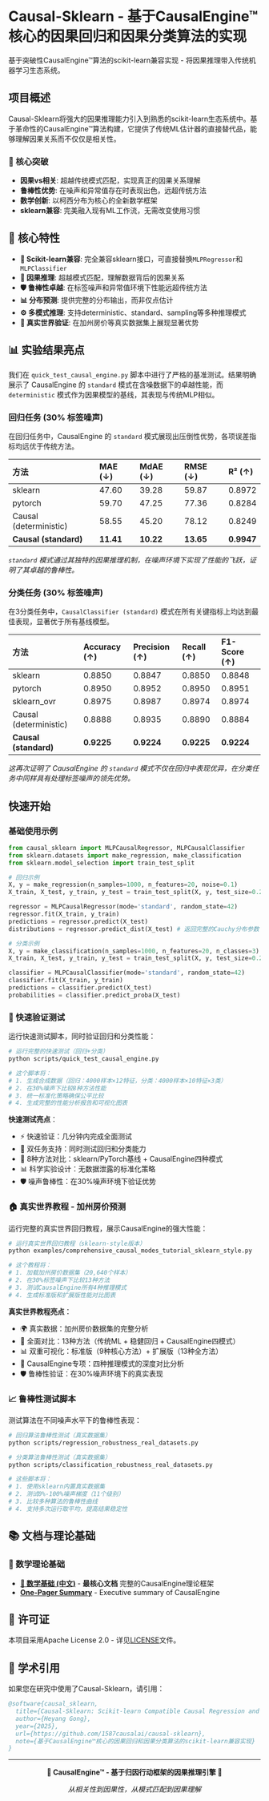 # Causal-Sklearn - 基于CausalEngine™核心的因果回归和因果分类算法的实现

基于突破性CausalEngine™算法的scikit-learn兼容实现 - 将因果推理带入传统机器学习生态系统。

## 项目概述

Causal-Sklearn将强大的因果推理能力引入到熟悉的scikit-learn生态系统中。基于革命性的CausalEngine™算法构建，它提供了传统ML估计器的直接替代品，能够理解因果关系而不仅仅是相关性。

### 🎯 核心突破
- **因果vs相关**: 超越传统模式匹配，实现真正的因果关系理解
- **鲁棒性优势**: 在噪声和异常值存在时表现出色，远超传统方法
- **数学创新**: 以柯西分布为核心的全新数学框架
- **sklearn兼容**: 完美融入现有ML工作流，无需改变使用习惯

## 🌟 核心特性

- **🔧 Scikit-learn兼容**: 完全兼容sklearn接口，可直接替换`MLPRegressor`和`MLPClassifier`
- **🧠 因果推理**: 超越模式匹配，理解数据背后的因果关系
- **🛡️ 鲁棒性卓越**: 在标签噪声和异常值环境下性能远超传统方法
- **📊 分布预测**: 提供完整的分布输出，而非仅点估计
- **⚙️ 多模式推理**: 支持deterministic、standard、sampling等多种推理模式
- **🎯 真实世界验证**: 在加州房价等真实数据集上展现显著优势

## 📊 实验结果亮点

我们在 `quick_test_causal_engine.py` 脚本中进行了严格的基准测试。结果明确展示了 CausalEngine 的 `standard` 模式在含噪数据下的卓越性能，而 `deterministic` 模式作为因果模型的基线，其表现与传统MLP相似。

### 回归任务 (30% 标签噪声)

在回归任务中，CausalEngine 的 `standard` 模式展现出压倒性优势，各项误差指标均远优于传统方法。

| 方法                       | MAE (↓) | MdAE (↓) | RMSE (↓) | R² (↑) |
| :------------------------- | :------ | :------- | :------- | :----- |
| sklearn                    | 47.60   | 39.28    | 59.87    | 0.8972 |
| pytorch                    | 59.70   | 47.25    | 77.36    | 0.8284 |
| Causal (deterministic)     | 58.55   | 45.20    | 78.12    | 0.8249 |
| **Causal (standard)**      | **11.41** | **10.22** | **13.65** | **0.9947** |

*`standard` 模式通过其独特的因果推理机制，在噪声环境下实现了性能的飞跃，证明了其卓越的鲁棒性。*

### 分类任务 (30% 标签噪声)

在3分类任务中，`CausalClassifier (standard)` 模式在所有关键指标上均达到最佳表现，显著优于所有基线模型。

| 方法                       | Accuracy (↑) | Precision (↑) | Recall (↑) | F1-Score (↑) |
| :------------------------- | :----------- | :------------ | :--------- | :----------- |
| sklearn                    | 0.8850       | 0.8847        | 0.8850     | 0.8848       |
| pytorch                    | 0.8950       | 0.8952        | 0.8950     | 0.8951       |
| sklearn_ovr                | 0.8975       | 0.8987        | 0.8974     | 0.8974       |
| Causal (deterministic)     | 0.8888       | 0.8935        | 0.8890     | 0.8884       |
| **Causal (standard)**      | **0.9225**   | **0.9224**    | **0.9225** | **0.9224**   |

*这再次证明了 CausalEngine 的 `standard` 模式不仅在回归中表现优异，在分类任务中同样具有处理标签噪声的领先优势。*

## 快速开始

### 基础使用示例

```python
from causal_sklearn import MLPCausalRegressor, MLPCausalClassifier
from sklearn.datasets import make_regression, make_classification
from sklearn.model_selection import train_test_split

# 回归示例
X, y = make_regression(n_samples=1000, n_features=20, noise=0.1)
X_train, X_test, y_train, y_test = train_test_split(X, y, test_size=0.2)

regressor = MLPCausalRegressor(mode='standard', random_state=42)
regressor.fit(X_train, y_train)
predictions = regressor.predict(X_test)
distributions = regressor.predict_dist(X_test) # 返回完整的Cauchy分布参数

# 分类示例
X, y = make_classification(n_samples=1000, n_features=20, n_classes=3)
X_train, X_test, y_train, y_test = train_test_split(X, y, test_size=0.2)

classifier = MLPCausalClassifier(mode='standard', random_state=42)
classifier.fit(X_train, y_train)
predictions = classifier.predict(X_test)
probabilities = classifier.predict_proba(X_test)
```

### 🚀 快速验证测试

运行快速测试脚本，同时验证回归和分类性能：

```bash
# 运行完整的快速测试（回归+分类）
python scripts/quick_test_causal_engine.py

# 这个脚本将：
# 1. 生成合成数据（回归：4000样本×12特征，分类：4000样本×10特征×3类）
# 2. 在30%噪声下比较8种方法性能
# 3. 统一标准化策略确保公平比较
# 4. 生成完整的性能分析报告和可视化图表
```

**快速测试亮点**：
- ⚡ 快速验证：几分钟内完成全面测试
- 🔄 双任务支持：同时测试回归和分类能力
- 🎯 8种方法对比：sklearn/PyTorch基线 + CausalEngine四种模式
- 📊 科学实验设计：无数据泄露的标准化策略
- 🛡️ 噪声鲁棒性：在30%噪声环境下验证优势

### 🏠 真实世界教程 - 加州房价预测

运行完整的真实世界回归教程，展示CausalEngine的强大性能：

```bash
# 运行真实世界回归教程（sklearn-style版本）
python examples/comprehensive_causal_modes_tutorial_sklearn_style.py

# 这个教程将：
# 1. 加载加州房价数据集（20,640个样本）
# 2. 在30%标签噪声下比较13种方法
# 3. 测试CausalEngine所有4种推理模式
# 4. 生成标准版和扩展版性能对比图表
```

**真实世界教程亮点**：
- 🌍 真实数据：加州房价数据集的完整分析
- 🔬 全面对比：13种方法（传统ML + 稳健回归 + CausalEngine四模式）
- 📊 双重可视化：标准版（9种核心方法）+ 扩展版（13种全方法）
- 🎯 CausalEngine专项：四种推理模式的深度对比分析
- 🛡️ 鲁棒性验证：在30%噪声环境下的真实表现

### 📈 鲁棒性测试脚本

测试算法在不同噪声水平下的鲁棒性表现：

```bash
# 回归算法鲁棒性测试（真实数据集）
python scripts/regression_robustness_real_datasets.py

# 分类算法鲁棒性测试（真实数据集）
python scripts/classification_robustness_real_datasets.py

# 这些脚本将：
# 1. 使用sklearn内置真实数据集
# 2. 测试0%-100%噪声梯度（11个级别）
# 3. 比较多种算法的鲁棒性曲线
# 4. 支持多次运行取平均，提高结果稳定性
```



## 📚 文档与理论基础

### 🧮 数学理论基础
- **[🌟 数学基础 (中文)](docs/MATHEMATICAL_FOUNDATIONS_CN.md)** - **最核心文档** 完整的CausalEngine理论框架
- **[One-Pager Summary](docs/ONE_PAGER.md)** - Executive summary of CausalEngine

## 📄 许可证

本项目采用Apache License 2.0 - 详见[LICENSE](LICENSE)文件。


## 📖 学术引用

如果您在研究中使用了Causal-Sklearn，请引用：

```bibtex
@software{causal_sklearn,
  title={Causal-Sklearn: Scikit-learn Compatible Causal Regression and Classification},
  author={Heyang Gong},
  year={2025},
  url={https://github.com/1587causalai/causal-sklearn},
  note={基于CausalEngine™核心的因果回归和因果分类算法的scikit-learn兼容实现}
}
```

---

<div align="center">

**🌟 CausalEngine™ - 基于归因行动框架的因果推理引擎 🌟**

*从相关性到因果性，从模式匹配到因果理解*

</div>